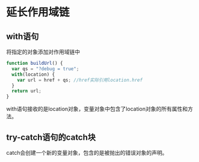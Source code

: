 # 延长作用域链
## with语句
将指定的对象添加对作用域链中
```javascript
function buildUrl() {
  var qs = "?debug = true";
  with(location) {
    var url = href + qs; //href实际引用location.href
  }
  return url;
}
```
with语句接收的是location对象，变量对象中包含了location对象的所有属性和方法。

## try-catch语句的catch块

catch会创建一个新的变量对象，包含的是被抛出的错误对象的声明。
